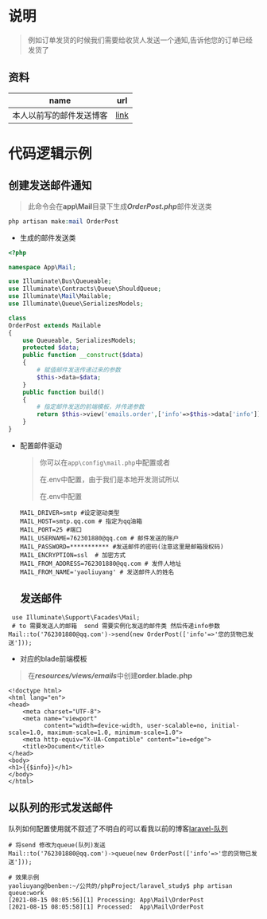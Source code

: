 # 说明

> 例如订单发货的时候我们需要给收货人发送一个通知,告诉他您的订单已经发货了

 ## 资料

| name                     | url                                                        |
| ------------------------ | ---------------------------------------------------------- |
| 本人以前写的邮件发送博客 | [link](https://www.cnblogs.com/yaoliuyang/p/13021443.html) |

# 代码逻辑示例

## 创建发送邮件通知

> 此命令会在**app\Mail**目录下生成***OrderPost.php***邮件发送类

```php
php artisan make:mail OrderPost
```

- 生成的邮件发送类

```php
<?php

namespace App\Mail;

use Illuminate\Bus\Queueable;
use Illuminate\Contracts\Queue\ShouldQueue;
use Illuminate\Mail\Mailable;
use Illuminate\Queue\SerializesModels;

class
OrderPost extends Mailable
{
    use Queueable, SerializesModels;
    protected $data;
    public function __construct($data)
    {
        # 赋值邮件发送传递过来的参数
        $this->data=$data;
    }
    public function build()
    {
        # 指定邮件发送的前端模板，并传递参数
        return $this->view('emails.order',['info'=>$this->data['info']]);
    }
}
```

- 配置邮件驱动

  > 你可以在`app\config\mail.php`中配置或者
  >
  > 在.env中配置，由于我们是本地开发测试所以
  >
  > 在.env中配置

  ```shell
  MAIL_DRIVER=smtp #设定驱动类型
  MAIL_HOST=smtp.qq.com # 指定为qq油箱
  MAIL_PORT=25 #端口
  MAIL_USERNAME=762301880@qq.com # 邮件发送的账户
  MAIL_PASSWORD=*********** #发送邮件的密码(注意这里是邮箱授权码)
  MAIL_ENCRYPTION=ssl  # 加密方式
  MAIL_FROM_ADDRESS=762301880@qq.com # 发件人地址
  MAIL_FROM_NAME='yaoliuyang' # 发送邮件人的姓名
  ```

  ## 发送邮件

```shell
 use Illuminate\Support\Facades\Mail;
 # to 需要发送人的邮箱  send 需要实例化发送的邮件类 然后传递info参数
Mail::to('762301880@qq.com')->send(new OrderPost(['info'=>'您的货物已发送']));
```

- 对应的blade前端模板

> 在***resources/views/emails***中创建**order.blade.php**

```php+HTML
<!doctype html>
<html lang="en">
<head>
    <meta charset="UTF-8">
    <meta name="viewport"
          content="width=device-width, user-scalable=no, initial-scale=1.0, maximum-scale=1.0, minimum-scale=1.0">
    <meta http-equiv="X-UA-Compatible" content="ie=edge">
    <title>Document</title>
</head>
<body>
<h1>{{$info}}</h1>
</body>
</html>	
```

## 以队列的形式发送邮件

队列如何配置使用就不叙述了不明白的可以看我以前的博客[laravel-队列](https://www.cnblogs.com/yaoliuyang/p/14216299.html)

```shell
# 将send 修改为queue(队列)发送
Mail::to('762301880@qq.com')->queue(new OrderPost(['info'=>'您的货物已发送']));

# 效果示例
yaoliuyang@benben:~/公共的/phpProject/laravel_study$ php artisan queue:work
[2021-08-15 08:05:56][1] Processing: App\Mail\OrderPost
[2021-08-15 08:05:58][1] Processed:  App\Mail\OrderPost
```

